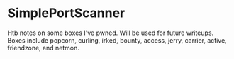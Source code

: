 # SimplePortScanner
Htb notes on some boxes I've pwned. Will be used for future writeups. 
Boxes include popcorn, curling, irked, bounty, access, jerry, carrier, active, friendzone, and netmon. 
